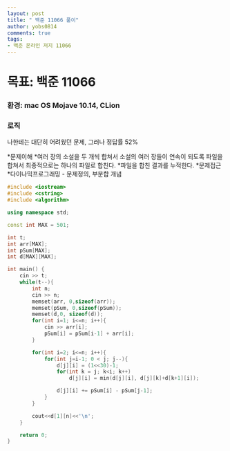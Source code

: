```yaml
---
layout: post
title: " 백준 11066 풀이"
author: yobs0814
comments: true
tags:
- 백준 온라인 저지 11066 
---
```


# 목표: 백준 11066
### 환경: mac OS Mojave 10.14, CLion

### 로직

나한테는 대단히 어려웠던 문제, 그러나 정답률 52%

*문제이해
	*여러 장의 소설을 두 개씩 합쳐서 소설의 여러 장들이 연속이 되도록 파일을 합쳐서 최종적으로는 하나의 파일로 합친다.
	*파일을 합친 결과를 누적한다.
*문제접근
	*다이나믹프로그래밍 - 문제정의, 부분합 개념



~~~c++
#include <iostream>
#include <cstring>
#include <algorithm>

using namespace std;

const int MAX = 501;

int t;
int arr[MAX];
int pSum[MAX];
int d[MAX][MAX];

int main() {
    cin >> t;
    while(t--){
        int n;
        cin >> n;
        memset(arr, 0,sizeof(arr));
        memset(pSum, 0,sizeof(pSum));
        memset(d,0, sizeof(d));
        for(int i=1; i<=n; i++){
            cin >> arr[i];
            pSum[i] = pSum[i-1] + arr[i];
        }

        for(int i=2; i<=n; i++){
            for(int j=i-1; 0 < j; j--){
                d[j][i] = (1<<30)-1;
                for(int k = j; k<i; k++)
                    d[j][i] = min(d[j][i], d[j][k]+d[k+1][i]);

                d[j][i] += pSum[i] - pSum[j-1];
            }
        }

        cout<<d[1][n]<<'\n';
    }

    return 0;
}
~~~

